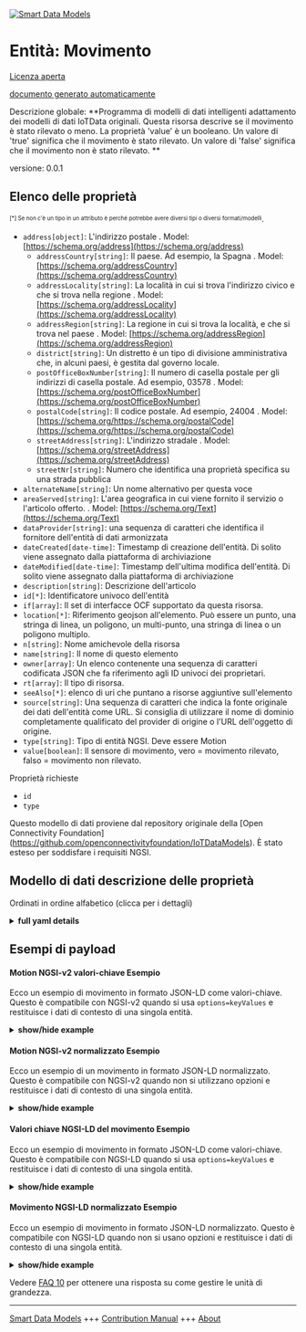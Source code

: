<!-- 10-Header -->    
[![Smart Data Models](https://smartdatamodels.org/wp-content/uploads/2022/01/SmartDataModels_logo.png "Logo")](https://smartdatamodels.org)    
Entità: Movimento    
=================<!-- /10-Header -->    
<!-- 15-License -->    
[Licenza aperta](https://github.com/smart-data-models//dataModel.OCF/blob/master/Motion/LICENSE.md)    
[documento generato automaticamente](https://docs.google.com/presentation/d/e/2PACX-1vTs-Ng5dIAwkg91oTTUdt8ua7woBXhPnwavZ0FxgR8BsAI_Ek3C5q97Nd94HS8KhP-r_quD4H0fgyt3/pub?start=false&loop=false&delayms=3000#slide=id.gb715ace035_0_60)    
<!-- /15-License -->    
<!-- 20-Description -->    
Descrizione globale: **Programma di modelli di dati intelligenti adattamento dei modelli di dati IoTData originali. Questa risorsa descrive se il movimento è stato rilevato o meno. La proprietà 'value' è un booleano. Un valore di 'true' significa che il movimento è stato rilevato. Un valore di 'false' significa che il movimento non è stato rilevato. **    
versione: 0.0.1    
<!-- /20-Description -->    
<!-- 30-PropertiesList -->    
## Elenco delle proprietà    
<sup><sub>[*] Se non c'è un tipo in un attributo è perché potrebbe avere diversi tipi o diversi formati/modelli</sub></sup>.    
- `address[object]`: L'indirizzo postale  . Model: [https://schema.org/address](https://schema.org/address)	- `addressCountry[string]`: Il paese. Ad esempio, la Spagna  . Model: [https://schema.org/addressCountry](https://schema.org/addressCountry)    
	- `addressLocality[string]`: La località in cui si trova l'indirizzo civico e che si trova nella regione  . Model: [https://schema.org/addressLocality](https://schema.org/addressLocality)    
	- `addressRegion[string]`: La regione in cui si trova la località, e che si trova nel paese  . Model: [https://schema.org/addressRegion](https://schema.org/addressRegion)    
	- `district[string]`: Un distretto è un tipo di divisione amministrativa che, in alcuni paesi, è gestita dal governo locale.      
	- `postOfficeBoxNumber[string]`: Il numero di casella postale per gli indirizzi di casella postale. Ad esempio, 03578  . Model: [https://schema.org/postOfficeBoxNumber](https://schema.org/postOfficeBoxNumber)    
	- `postalCode[string]`: Il codice postale. Ad esempio, 24004  . Model: [https://schema.org/https://schema.org/postalCode](https://schema.org/https://schema.org/postalCode)    
	- `streetAddress[string]`: L'indirizzo stradale  . Model: [https://schema.org/streetAddress](https://schema.org/streetAddress)    
	- `streetNr[string]`: Numero che identifica una proprietà specifica su una strada pubblica      
- `alternateName[string]`: Un nome alternativo per questa voce  - `areaServed[string]`: L'area geografica in cui viene fornito il servizio o l'articolo offerto.  . Model: [https://schema.org/Text](https://schema.org/Text)- `dataProvider[string]`: una sequenza di caratteri che identifica il fornitore dell'entità di dati armonizzata  - `dateCreated[date-time]`: Timestamp di creazione dell'entità. Di solito viene assegnato dalla piattaforma di archiviazione  - `dateModified[date-time]`: Timestamp dell'ultima modifica dell'entità. Di solito viene assegnato dalla piattaforma di archiviazione  - `description[string]`: Descrizione dell'articolo  - `id[*]`: Identificatore univoco dell'entità  - `if[array]`: Il set di interfacce OCF supportato da questa risorsa.  - `location[*]`: Riferimento geojson all'elemento. Può essere un punto, una stringa di linea, un poligono, un multi-punto, una stringa di linea o un poligono multiplo.  - `n[string]`: Nome amichevole della risorsa  - `name[string]`: Il nome di questo elemento  - `owner[array]`: Un elenco contenente una sequenza di caratteri codificata JSON che fa riferimento agli ID univoci dei proprietari.  - `rt[array]`: Il tipo di risorsa.  - `seeAlso[*]`: elenco di uri che puntano a risorse aggiuntive sull'elemento  - `source[string]`: Una sequenza di caratteri che indica la fonte originale dei dati dell'entità come URL. Si consiglia di utilizzare il nome di dominio completamente qualificato del provider di origine o l'URL dell'oggetto di origine.  - `type[string]`: Tipo di entità NGSI. Deve essere Motion  - `value[boolean]`: Il sensore di movimento, vero = movimento rilevato, falso = movimento non rilevato.  <!-- /30-PropertiesList -->    
<!-- 35-RequiredProperties -->    
Proprietà richieste    
- `id`  - `type`  <!-- /35-RequiredProperties -->    
<!-- 40-RequiredProperties -->    
Questo modello di dati proviene dal repository originale della [Open Connectivity Foundation] (https://github.com/openconnectivityfoundation/IoTDataModels). È stato esteso per soddisfare i requisiti NGSI.    
<!-- /40-RequiredProperties -->    
<!-- 50-DataModelHeader -->    
## Modello di dati descrizione delle proprietà    
Ordinati in ordine alfabetico (clicca per i dettagli)    
<!-- /50-DataModelHeader -->    
<!-- 60-ModelYaml -->    
<details><summary><strong>full yaml details</strong></summary>      
```yaml    
Motion:      
  description: 'Smart Data Models Program adaptation of the original IoTData data Models. This Resource describes whether motion has been sensed or not. The Property ''value'' is a boolean. A value of ''true'' means that motion has been sensed. A value of ''false'' means that motion not been sensed. '      
  properties:      
    address:      
      description: The mailing address      
      properties:      
        addressCountry:      
          description: 'The country. For example, Spain'      
          type: string      
          x-ngsi:      
            model: https://schema.org/addressCountry      
            type: Property      
        addressLocality:      
          description: 'The locality in which the street address is, and which is in the region'      
          type: string      
          x-ngsi:      
            model: https://schema.org/addressLocality      
            type: Property      
        addressRegion:      
          description: 'The region in which the locality is, and which is in the country'      
          type: string      
          x-ngsi:      
            model: https://schema.org/addressRegion      
            type: Property      
        district:      
          description: 'A district is a type of administrative division that, in some countries, is managed by the local government'      
          type: string      
          x-ngsi:      
            type: Property      
        postOfficeBoxNumber:      
          description: 'The post office box number for PO box addresses. For example, 03578'      
          type: string      
          x-ngsi:      
            model: https://schema.org/postOfficeBoxNumber      
            type: Property      
        postalCode:      
          description: 'The postal code. For example, 24004'      
          type: string      
          x-ngsi:      
            model: https://schema.org/https://schema.org/postalCode      
            type: Property      
        streetAddress:      
          description: The street address      
          type: string      
          x-ngsi:      
            model: https://schema.org/streetAddress      
            type: Property      
        streetNr:      
          description: Number identifying a specific property on a public street      
          type: string      
          x-ngsi:      
            type: Property      
      type: object      
      x-ngsi:      
        model: https://schema.org/address      
        type: Property      
    alternateName:      
      description: An alternative name for this item      
      type: string      
      x-ngsi:      
        type: Property      
    areaServed:      
      description: The geographic area where a service or offered item is provided      
      type: string      
      x-ngsi:      
        model: https://schema.org/Text      
        type: Property      
    dataProvider:      
      description: A sequence of characters identifying the provider of the harmonised data entity      
      type: string      
      x-ngsi:      
        type: Property      
    dateCreated:      
      description: Entity creation timestamp. This will usually be allocated by the storage platform      
      format: date-time      
      type: string      
      x-ngsi:      
        type: Property      
    dateModified:      
      description: Timestamp of the last modification of the entity. This will usually be allocated by the storage platform      
      format: date-time      
      type: string      
      x-ngsi:      
        type: Property      
    description:      
      description: A description of this item      
      type: string      
      x-ngsi:      
        type: Property      
    id:      
      anyOf:      
        - description: Identifier format of any NGSI entity      
          maxLength: 256      
          minLength: 1      
          pattern: ^[\w\-\.\{\}\$\+\*\[\]`|~^@!,:\\]+$      
          type: string      
          x-ngsi:      
            type: Property      
        - description: Identifier format of any NGSI entity      
          format: uri      
          type: string      
          x-ngsi:      
            type: Property      
      description: Unique identifier of the entity      
      x-ngsi:      
        type: Property      
    if:      
      description: The OCF Interface set supported by this Resource.      
      items:      
        enum:      
          - oic.if.s      
          - oic.if.baseline      
        type: string      
      minItems: 2      
      readOnly: true      
      type: array      
      uniqueItems: true      
      x-ngsi:      
        type: Property      
    location:      
      description: 'Geojson reference to the item. It can be Point, LineString, Polygon, MultiPoint, MultiLineString or MultiPolygon'      
      oneOf:      
        - description: Geojson reference to the item. Point      
          properties:      
            bbox:      
              items:      
                type: number      
              minItems: 4      
              type: array      
            coordinates:      
              items:      
                type: number      
              minItems: 2      
              type: array      
            type:      
              enum:      
                - Point      
              type: string      
          required:      
            - type      
            - coordinates      
          title: GeoJSON Point      
          type: object      
          x-ngsi:      
            type: GeoProperty      
        - description: Geojson reference to the item. LineString      
          properties:      
            bbox:      
              items:      
                type: number      
              minItems: 4      
              type: array      
            coordinates:      
              items:      
                items:      
                  type: number      
                minItems: 2      
                type: array      
              minItems: 2      
              type: array      
            type:      
              enum:      
                - LineString      
              type: string      
          required:      
            - type      
            - coordinates      
          title: GeoJSON LineString      
          type: object      
          x-ngsi:      
            type: GeoProperty      
        - description: Geojson reference to the item. Polygon      
          properties:      
            bbox:      
              items:      
                type: number      
              minItems: 4      
              type: array      
            coordinates:      
              items:      
                items:      
                  items:      
                    type: number      
                  minItems: 2      
                  type: array      
                minItems: 4      
                type: array      
              type: array      
            type:      
              enum:      
                - Polygon      
              type: string      
          required:      
            - type      
            - coordinates      
          title: GeoJSON Polygon      
          type: object      
          x-ngsi:      
            type: GeoProperty      
        - description: Geojson reference to the item. MultiPoint      
          properties:      
            bbox:      
              items:      
                type: number      
              minItems: 4      
              type: array      
            coordinates:      
              items:      
                items:      
                  type: number      
                minItems: 2      
                type: array      
              type: array      
            type:      
              enum:      
                - MultiPoint      
              type: string      
          required:      
            - type      
            - coordinates      
          title: GeoJSON MultiPoint      
          type: object      
          x-ngsi:      
            type: GeoProperty      
        - description: Geojson reference to the item. MultiLineString      
          properties:      
            bbox:      
              items:      
                type: number      
              minItems: 4      
              type: array      
            coordinates:      
              items:      
                items:      
                  items:      
                    type: number      
                  minItems: 2      
                  type: array      
                minItems: 2      
                type: array      
              type: array      
            type:      
              enum:      
                - MultiLineString      
              type: string      
          required:      
            - type      
            - coordinates      
          title: GeoJSON MultiLineString      
          type: object      
          x-ngsi:      
            type: GeoProperty      
        - description: Geojson reference to the item. MultiLineString      
          properties:      
            bbox:      
              items:      
                type: number      
              minItems: 4      
              type: array      
            coordinates:      
              items:      
                items:      
                  items:      
                    items:      
                      type: number      
                    minItems: 2      
                    type: array      
                  minItems: 4      
                  type: array      
                type: array      
              type: array      
            type:      
              enum:      
                - MultiPolygon      
              type: string      
          required:      
            - type      
            - coordinates      
          title: GeoJSON MultiPolygon      
          type: object      
          x-ngsi:      
            type: GeoProperty      
      x-ngsi:      
        type: GeoProperty      
    n:      
      description: Friendly name of the Resource      
      maxLength: 64      
      readOnly: true      
      type: string      
      x-ngsi:      
        type: Property      
    name:      
      description: The name of this item      
      type: string      
      x-ngsi:      
        type: Property      
    owner:      
      description: A List containing a JSON encoded sequence of characters referencing the unique Ids of the owner(s)      
      items:      
        anyOf:      
          - description: Identifier format of any NGSI entity      
            maxLength: 256      
            minLength: 1      
            pattern: ^[\w\-\.\{\}\$\+\*\[\]`|~^@!,:\\]+$      
            type: string      
            x-ngsi:      
              type: Property      
          - description: Identifier format of any NGSI entity      
            format: uri      
            type: string      
            x-ngsi:      
              type: Property      
        description: Unique identifier of the entity      
        x-ngsi:      
          type: Property      
      type: array      
      x-ngsi:      
        type: Property      
    rt:      
      description: The Resource Type.      
      items:      
        enum:      
          - oic.r.sensor.motion      
        maxLength: 64      
        type: string      
      minItems: 1      
      readOnly: true      
      type: array      
      uniqueItems: true      
      x-ngsi:      
        type: Property      
    seeAlso:      
      description: list of uri pointing to additional resources about the item      
      oneOf:      
        - items:      
            format: uri      
            type: string      
          minItems: 1      
          type: array      
        - format: uri      
          type: string      
      x-ngsi:      
        type: Property      
    source:      
      description: 'A sequence of characters giving the original source of the entity data as a URL. Recommended to be the fully qualified domain name of the source provider, or the URL to the source object'      
      type: string      
      x-ngsi:      
        type: Property      
    type:      
      description: NGSI entity type. It has to be Motion      
      enum:      
        - Motion      
      type: string      
      x-ngsi:      
        type: Property      
    value:      
      description: 'The motion sensor, true = motion sensed, false = motion not sensed.'      
      readOnly: true      
      type: boolean      
      x-ngsi:      
        type: Property      
  required:      
    - id      
    - type      
  type: object      
  x-derived-from: https://github.com/OpenInterConnect/IoTDataModels/blob/master/MotionResURI.swagger.json      
  x-disclaimer: 'Redistribution and use in source and binary forms, with or without modification, are permitted  provided that the license conditions are met. Copyleft (c) 2022 Contributors to Smart Data Models Program'      
  x-license-url: https://github.com/smart-data-models/dataModel.OCF/blob/master/Motion/LICENSE.md      
  x-model-schema: https://smart-data-models.github.io/dataModel.IoTDataModels/Motion/schema.json      
  x-model-tags: OCF      
  x-version: 0.0.1      
```    
</details>      
<!-- /60-ModelYaml -->    
<!-- 70-MiddleNotes -->    
<!-- /70-MiddleNotes -->    
<!-- 80-Examples -->    
## Esempi di payload    
#### Motion NGSI-v2 valori-chiave Esempio    
Ecco un esempio di movimento in formato JSON-LD come valori-chiave. Questo è compatibile con NGSI-v2 quando si usa `options=keyValues` e restituisce i dati di contesto di una singola entità.    
<details><summary><strong>show/hide example</strong></summary>      
```json  
{  
  "id": "urn:ngsi-ld:Motion:id:WJTJ:57187676",  
  "dateCreated": "2019-07-10T18:06:29Z",  
  "dateModified": "2001-04-25T00:12:11Z",  
  "source": "Home expert watch result. Necessary bill picture time mean protect arrive. Sort home generation hope activity ",  
  "name": "Appear close than because chair article interest. Serious another red speech. Science weight house w",  
  "alternateName": "Training hard own six himself land guess kind. Fact travel organization be or. College most attention d",  
  "description": "Wonder picture bed ",  
  "dataProvider": "Loss sta",  
  "owner": [  
    "urn:ngsi-ld:Motion:items:KBNW:57561673",  
    "urn:ngsi-ld:Motion:items:JGNJ:31536690"  
  ],  
  "seeAlso": [  
    "urn:ngsi-ld:Motion:items:OMHS:02373339"  
  ],  
  "location": {  
    "type": "Point",  
    "coordinates": [  
      57.4145695,  
      -150.804706  
    ]  
  },  
  "address": {  
    "streetAddress": "Color mother believe. Ahead miss watch board middle me a",  
    "addressLocality": "Bit various front chair like middle stat",  
    "addressRegion": "Service design medical we.",  
    "addressCountry": "Career official outside Mr environment far. Card yeah productio",  
    "postalCode": "Center politics theory interesting population letter. Edge strong how question.",  
    "postOfficeBoxNumber": "Learn buy program under. Read glass enough fine key fall seat. Whom example study we.",  
    "streetNr": "Sell produce business majority drug simple since. Me arrive four four small head.",  
    "district": "Exactly what every support. Even mean exactly resource decision southern fight. Huge dark street."  
  },  
  "areaServed": "Project wide teacher myself card scene. Dog get we.",  
  "rt": [  
    "oic.r.sensor.motion"  
  ],  
  "value": true,  
  "n": "Shake half design campaign.",  
  "if": [  
    "oic.if.s",  
    "oic.if.baseline"  
  ],  
  "type": "Motion"  
}  
```  
</details>    
#### Motion NGSI-v2 normalizzato Esempio    
Ecco un esempio di un movimento in formato JSON-LD normalizzato. Questo è compatibile con NGSI-v2 quando non si utilizzano opzioni e restituisce i dati di contesto di una singola entità.    
<details><summary><strong>show/hide example</strong></summary>      
```json  
{  
  "id": "urn:ngsi-ld:Motion:id:WJTJ:57187676",  
  "dateCreated": {  
    "type": "DateTime",  
    "value": "2019-07-10T18:06:29Z"  
  },  
  "dateModified": {  
    "type": "DateTime",  
    "value": "2001-04-25T00:12:11Z"  
  },  
  "source": {  
    "type": "Text",  
    "value": "Home expert watch result. Necessary bill picture time mean protect arrive. Sort home generation hope activity "  
  },  
  "name": {  
    "type": "Text",  
    "value": "Appear close than because chair article interest. Serious another red speech. Science weight house w"  
  },  
  "alternateName": {  
    "type": "Text",  
    "value": "Training hard own six himself land guess kind. Fact travel organization be or. College most attention d"  
  },  
  "description": {  
    "type": "Text",  
    "value": "Wonder picture bed "  
  },  
  "dataProvider": {  
    "type": "Text",  
    "value": "Loss sta"  
  },  
  "owner": {  
    "type": "StructuredValue",  
    "value": [  
      "urn:ngsi-ld:Motion:items:KBNW:57561673",  
      "urn:ngsi-ld:Motion:items:JGNJ:31536690"  
    ]  
  },  
  "seeAlso": {  
    "type": "StructuredValue",  
    "value": [  
      "urn:ngsi-ld:Motion:items:OMHS:02373339"  
    ]  
  },  
  "location": {  
    "type": "geo:json",  
    "value": {  
      "type": "Point",  
      "coordinates": [  
        57.4145695,  
        -150.804706  
      ]  
    }  
  },  
  "address": {  
    "type": "StructuredValue",  
    "value": {  
      "streetAddress": "Color mother believe. Ahead miss watch board middle me a",  
      "addressLocality": "Bit various front chair like middle stat",  
      "addressRegion": "Service design medical we.",  
      "addressCountry": "Career official outside Mr environment far. Card yeah productio",  
      "postalCode": "Center politics theory interesting population letter. Edge strong how question.",  
      "postOfficeBoxNumber": "Learn buy program under. Read glass enough fine key fall seat. Whom example study we.",  
      "streetNr": "Sell produce business majority drug simple since. Me arrive four four small head.",  
      "district": "Exactly what every support. Even mean exactly resource decision southern fight. Huge dark street."  
    }  
  },  
  "areaServed": {  
    "type": "Text",  
    "value": "Project wide teacher myself card scene. Dog get we."  
  },  
  "rt": {  
    "type": "StructuredValue",  
    "value": [  
      "oic.r.sensor.motion"  
    ]  
  },  
  "value": {  
    "type": "Boolean",  
    "value": true  
  },  
  "n": {  
    "type": "Text",  
    "value": "Shake half design campaign."  
  },  
  "if": {  
    "type": "StructuredValue",  
    "value": [  
      "oic.if.s",  
      "oic.if.baseline"  
    ]  
  },  
  "type": "Motion"  
}  
```  
</details>    
#### Valori chiave NGSI-LD del movimento Esempio    
Ecco un esempio di movimento in formato JSON-LD come valori-chiave. Questo è compatibile con NGSI-LD quando si usa `options=keyValues` e restituisce i dati di contesto di una singola entità.    
<details><summary><strong>show/hide example</strong></summary>      
```json  
{  
  "id": "urn:ngsi-ld:Motion:id:WJTJ:57187676",  
  "dateCreated": "2019-07-10T18:06:29Z",  
  "dateModified": "2001-04-25T00:12:11Z",  
  "source": "Home expert watch result. Necessary bill picture time mean protect arrive. Sort home generation hope activity ",  
  "name": "Appear close than because chair article interest. Serious another red speech. Science weight house w",  
  "alternateName": "Training hard own six himself land guess kind. Fact travel organization be or. College most attention d",  
  "description": "Wonder picture bed ",  
  "dataProvider": "Loss sta",  
  "owner": [  
    "urn:ngsi-ld:Motion:items:KBNW:57561673",  
    "urn:ngsi-ld:Motion:items:JGNJ:31536690"  
  ],  
  "seeAlso": [  
    "urn:ngsi-ld:Motion:items:OMHS:02373339"  
  ],  
  "location": {  
    "type": "Point",  
    "coordinates": [  
      57.4145695,  
      -150.804706  
    ]  
  },  
  "address": {  
    "streetAddress": "Color mother believe. Ahead miss watch board middle me a",  
    "addressLocality": "Bit various front chair like middle stat",  
    "addressRegion": "Service design medical we.",  
    "addressCountry": "Career official outside Mr environment far. Card yeah productio",  
    "postalCode": "Center politics theory interesting population letter. Edge strong how question.",  
    "postOfficeBoxNumber": "Learn buy program under. Read glass enough fine key fall seat. Whom example study we.",  
    "streetNr": "Sell produce business majority drug simple since. Me arrive four four small head.",  
    "district": "Exactly what every support. Even mean exactly resource decision southern fight. Huge dark street."  
  },  
  "areaServed": "Project wide teacher myself card scene. Dog get we.",  
  "rt": [  
    "oic.r.sensor.motion"  
  ],  
  "value": true,  
  "n": "Shake half design campaign.",  
  "if": [  
    "oic.if.s",  
    "oic.if.baseline"  
  ],  
  "type": "Motion",  
  "@context": [  
    "https://smartdatamodels.org/context.jsonld"  
  ]  
}  
```  
</details>    
#### Movimento NGSI-LD normalizzato Esempio    
Ecco un esempio di movimento in formato JSON-LD normalizzato. Questo è compatibile con NGSI-LD quando non si usano opzioni e restituisce i dati di contesto di una singola entità.    
<details><summary><strong>show/hide example</strong></summary>      
```json  
{  
    "id": "urn:ngsi-ld:Motion:id:WJTJ:57187676",  
    "dateCreated": {  
        "type": "Property",  
        "value": {  
            "@type": "DateTime",  
            "@value": "2019-07-10T18:06:29Z"  
        }  
    },  
    "dateModified": {  
        "type": "Property",  
        "value": {  
            "@type": "DateTime",  
            "@value": "2001-04-25T00:12:11Z"  
        }  
    },  
    "source": {  
        "type": "Property",  
        "value": "Home expert watch result. Necessary bill picture time mean protect arrive. Sort home generation hope activity "  
    },  
    "name": {  
        "type": "Property",  
        "value": "Appear close than because chair article interest. Serious another red speech. Science weight house w"  
    },  
    "alternateName": {  
        "type": "Property",  
        "value": "Training hard own six himself land guess kind. Fact travel organization be or. College most attention d"  
    },  
    "description": {  
        "type": "Property",  
        "value": "Wonder picture bed "  
    },  
    "dataProvider": {  
        "type": "Property",  
        "value": "Loss sta"  
    },  
    "owner": {  
        "type": "Property",  
        "value": [  
            "urn:ngsi-ld:Motion:items:KBNW:57561673",  
            "urn:ngsi-ld:Motion:items:JGNJ:31536690"  
        ]  
    },  
    "seeAlso": {  
        "type": "Property",  
        "value": [  
            "urn:ngsi-ld:Motion:items:OMHS:02373339"  
        ]  
    },  
    "location": {  
        "type": "GeoProperty",  
        "value": {  
            "type": "Point",  
            "coordinates": [  
                57.4145695,  
                -150.804706  
            ]  
        }  
    },  
    "address": {  
        "type": "Property",  
        "value": {  
            "streetAddress": "Color mother believe. Ahead miss watch board middle me a",  
            "addressLocality": "Bit various front chair like middle stat",  
            "addressRegion": "Service design medical we.",  
            "addressCountry": "Career official outside Mr environment far. Card yeah productio",  
            "postalCode": "Center politics theory interesting population letter. Edge strong how question.",  
            "postOfficeBoxNumber": "Learn buy program under. Read glass enough fine key fall seat. Whom example study we.",  
            "streetNr": "Sell produce business majority drug simple since. Me arrive four four small head.",  
            "district": "Exactly what every support. Even mean exactly resource decision southern fight. Huge dark street."  
        }  
    },  
    "areaServed": {  
        "type": "Property",  
        "value": "Project wide teacher myself card scene. Dog get we."  
    },  
    "rt": {  
        "type": "Property",  
        "value": [  
            "oic.r.sensor.motion"  
        ]  
    },  
    "value": {  
        "type": "Property",  
        "value": true  
    },  
    "n": {  
        "type": "Property",  
        "value": "Shake half design campaign."  
    },  
    "if": {  
        "type": "Property",  
        "value": [  
            "oic.if.s",  
            "oic.if.baseline"  
        ]  
    },  
    "type": "Motion",  
    "@context": [  
        "https://smartdatamodels.org/context.jsonld"  
    ]  
}  
```  
</details><!-- /80-Examples -->    
<!-- 90-FooterNotes -->    
<!-- /90-FooterNotes -->    
<!-- 95-Units -->    
Vedere [FAQ 10](https://smartdatamodels.org/index.php/faqs/) per ottenere una risposta su come gestire le unità di grandezza.    
<!-- /95-Units -->    
<!-- 97-LastFooter -->    
---    
[Smart Data Models](https://smartdatamodels.org) +++ [Contribution Manual](https://bit.ly/contribution_manual) +++ [About](https://bit.ly/Introduction_SDM)<!-- /97-LastFooter -->    
